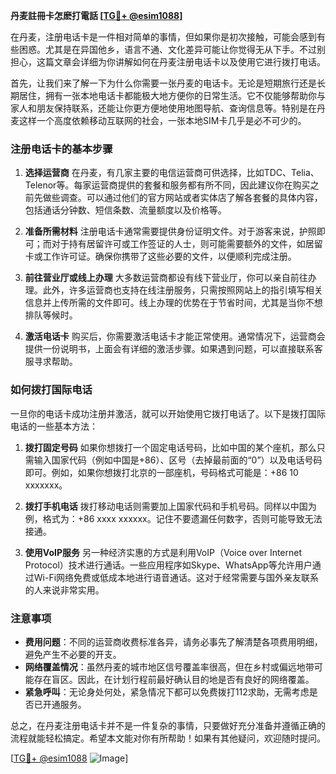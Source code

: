 **丹麦註冊卡怎麽打電話 [[TG💪+ @esim1088](https://t.me/s/esim1088)]**

在丹麦，注册电话卡是一件相对简单的事情，但如果你是初次接触，可能会感到有些困惑。尤其是在异国他乡，语言不通、文化差异可能让你觉得无从下手。不过别担心，这篇文章会详细为你讲解如何在丹麦注册电话卡以及使用它进行拨打电话。

首先，让我们来了解一下为什么你需要一张丹麦的电话卡。无论是短期旅行还是长期居住，拥有一张本地电话卡都能极大地方便你的日常生活。它不仅能够帮助你与家人和朋友保持联系，还能让你更方便地使用地图导航、查询信息等。特别是在丹麦这样一个高度依赖移动互联网的社会，一张本地SIM卡几乎是必不可少的。

### 注册电话卡的基本步骤

1. **选择运营商**
   在丹麦，有几家主要的电信运营商可供选择，比如TDC、Telia、Telenor等。每家运营商提供的套餐和服务都有所不同，因此建议你在购买之前先做些调查。可以通过他们的官方网站或者实体店了解各套餐的具体内容，包括通话分钟数、短信条数、流量额度以及价格等。

2. **准备所需材料**
   注册电话卡通常需要提供身份证明文件。对于游客来说，护照即可；而对于持有居留许可或工作签证的人士，则可能需要额外的文件，如居留卡或工作许可证。确保你携带了这些必要的文件，以便顺利完成注册。

3. **前往营业厅或线上办理**
   大多数运营商都设有线下营业厅，你可以亲自前往办理。此外，许多运营商也支持在线注册服务，只需按照网站上的指引填写相关信息并上传所需的文件即可。线上办理的优势在于节省时间，尤其是当你不想排队等候时。

4. **激活电话卡**
   购买后，你需要激活电话卡才能正常使用。通常情况下，运营商会提供一份说明书，上面会有详细的激活步骤。如果遇到问题，可以直接联系客服寻求帮助。

### 如何拨打国际电话

一旦你的电话卡成功注册并激活，就可以开始使用它拨打电话了。以下是拨打国际电话的一些基本方法：

1. **拨打固定号码**
   如果你想拨打一个固定电话号码，比如中国的某个座机，那么只需输入国家代码（例如中国是+86）、区号（去掉最前面的“0”）以及电话号码即可。例如，如果你想拨打北京的一部座机，号码格式可能是：+86 10 xxxxxxx。

2. **拨打手机电话**
   拨打移动电话则需要加上国家代码和手机号码。同样以中国为例，格式为：+86 xxxx xxxxxx。记住不要遗漏任何数字，否则可能导致无法接通。

3. **使用VoIP服务**
   另一种经济实惠的方式是利用VoIP（Voice over Internet Protocol）技术进行通话。一些应用程序如Skype、WhatsApp等允许用户通过Wi-Fi网络免费或低成本地进行语音通话。这对于经常需要与国外亲友联系的人来说非常实用。

### 注意事项

- **费用问题**：不同的运营商收费标准各异，请务必事先了解清楚各项费用明细，避免产生不必要的开支。
- **网络覆盖情况**：虽然丹麦的城市地区信号覆盖率很高，但在乡村或偏远地带可能存在盲区。因此，在计划行程前最好确认目的地是否有良好的网络覆盖。
- **紧急呼叫**：无论身处何处，紧急情况下都可以免费拨打112求助，无需考虑是否已开通服务。

总之，在丹麦注册电话卡并不是一件复杂的事情，只要做好充分准备并遵循正确的流程就能轻松搞定。希望本文能对你有所帮助！如果有其他疑问，欢迎随时提问。

[[TG💪+ @esim1088](https://t.me/s/esim1088) ![Image](https://i.postimg.cc/4NQfJmqS/Snipaste-2025-05-13-00-14-12.png)]